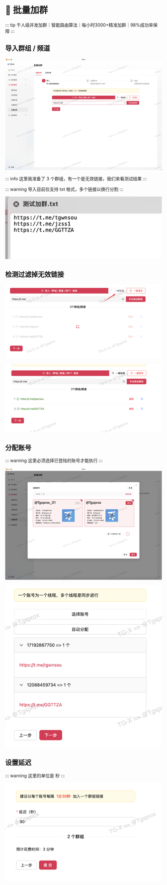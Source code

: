 # 🤝 批量加群

::: tip
千人级并发加群｜智能路由算法｜<span class="counter">每小时3000+</span>精准加群｜<span class="highlight">98%成功率保障</span>
:::

## 导入群组 / 频道

![](../assets/join/join_1.png)

::: info
这里我准备了 3 个群组，有一个是无效链接，我们来看测试结果
:::

::: warning
导入目前仅支持 txt 格式，多个链接以换行分割
:::

![](../assets/join/join_2.png)

## 检测过滤掉无效链接

![](../assets/join/join_3.png)

![](../assets/join/join_4.png)

## 分配账号

::: warning
这里必须选择已登陆的账号才能执行
:::

![](../assets/join/join_5.png)

![](../assets/join/join_6.png)

## 设置延迟

::: warning
这里的单位是 秒
:::

![](../assets/join/join_7.png)